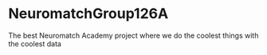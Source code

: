 # NeuromatchGroup126A

The best Neuromatch Academy project where we do the coolest things with the coolest data

